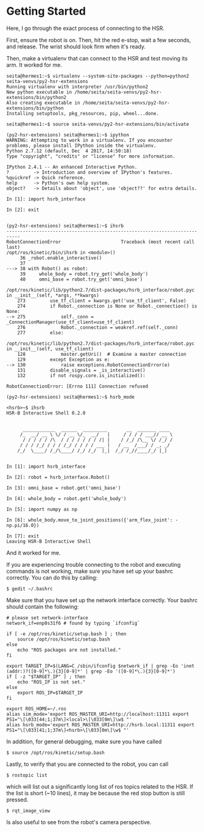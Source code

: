 # Getting Started



Here, I go through the exact process of connecting to the HSR.

First, ensure the robot is on. Then, hit the red e-stop, wait a few seconds, and release. The wrist should look firm when it's ready.

Then, make a virtualenv that can connect to the HSR and test moving its arm. It worked for me.

```
seita@hermes1:~$ virtualenv --system-site-packages --python=python2 seita-venvs/py2-hsr-extensions
Running virtualenv with interpreter /usr/bin/python2
New python executable in /home/seita/seita-venvs/py2-hsr-extensions/bin/python2
Also creating executable in /home/seita/seita-venvs/py2-hsr-extensions/bin/python
Installing setuptools, pkg_resources, pip, wheel...done.

seita@hermes1:~$ source seita-venvs/py2-hsr-extensions/bin/activate

(py2-hsr-extensions) seita@hermes1:~$ ipython
WARNING: Attempting to work in a virtualenv. If you encounter problems, please install IPython inside the virtualenv.
Python 2.7.12 (default, Dec  4 2017, 14:50:18) 
Type "copyright", "credits" or "license" for more information.

IPython 2.4.1 -- An enhanced Interactive Python.
?         -> Introduction and overview of IPython's features.
%quickref -> Quick reference.
help      -> Python's own help system.
object?   -> Details about 'object', use 'object??' for extra details.

In [1]: import hsrb_interface

In [2]: exit


(py2-hsr-extensions) seita@hermes1:~$ ihsrb
---------------------------------------------------------------------------
RobotConnectionError                      Traceback (most recent call last)
/opt/ros/kinetic/bin/ihsrb in <module>()
     36 _robot.enable_interactive()
     37 
---> 38 with Robot() as robot:
     39     whole_body = robot.try_get('whole_body')
     40     omni_base = robot.try_get('omni_base')

/opt/ros/kinetic/lib/python2.7/dist-packages/hsrb_interface/robot.pyc in __init__(self, *args, **kwargs)
    273         use_tf_client = kwargs.get('use_tf_client', False)
    274         if Robot._connection is None or Robot._connection() is None:
--> 275             self._conn = _ConnectionManager(use_tf_client=use_tf_client)
    276             Robot._connection = weakref.ref(self._conn)
    277         else:

/opt/ros/kinetic/lib/python2.7/dist-packages/hsrb_interface/robot.pyc in __init__(self, use_tf_client)
    128             master.getUri()  # Examine a master connection
    129         except Exception as e:
--> 130             raise exceptions.RobotConnectionError(e)
    131         disable_signals = _is_interactive()
    132         if not rospy.core.is_initialized():

RobotConnectionError: [Errno 111] Connection refused

(py2-hsr-extensions) seita@hermes1:~$ hsrb_mode 

<hsrb>~$ ihsrb
HSR-B Interactive Shell 0.2.0


      ____________  ______  _________       __  _______ ____
     /_  __/ __ \ \/ / __ \/_  __/   |     / / / / ___// __ \
      / / / / / /\  / / / / / / / /| |    / /_/ /\__ \/ /_/ /
     / / / /_/ / / / /_/ / / / / ___ |   / __  /___/ / _, _/
    /_/  \____/ /_/\____/ /_/ /_/  |_|  /_/ /_//____/_/ |_|


In [1]: import hsrb_interface

In [2]: robot = hsrb_interface.Robot()

In [3]: omni_base = robot.get('omni_base')

In [4]: whole_body = robot.get('whole_body')

In [5]: import numpy as np

In [6]: whole_body.move_to_joint_positions({'arm_flex_joint': -np.pi/16.0})

In [7]: exit
Leaving HSR-B Interactive Shell
```

And it worked for me.

If you are experiencing trouble connecting to the robot and executing commands is not working, make sure you have set up your bashrc correctly. You can do this by calling:

```
$ gedit ~/.bashrc
```

Make sure that you have set up the network interface correctly. Your bashrc should contain the following:

```
# please set network-interface
network_if=enp0s31f6 # found by typing `ifconfig`

if [ -e /opt/ros/kinetic/setup.bash ] ; then
    source /opt/ros/kinetic/setup.bash
else
    echo "ROS packages are not installed."
fi

export TARGET_IP=$(LANG=C /sbin/ifconfig $network_if | grep -Eo 'inet (addr:)?([0-9]*\.){3}[0-9]*' | grep -Eo '([0-9]*\.){3}[0-9]*')
if [ -z "$TARGET_IP" ] ; then
    echo "ROS_IP is not set."
else
    export ROS_IP=$TARGET_IP
fi

export ROS_HOME=~/.ros
alias sim_mode='export ROS_MASTER_URI=http://localhost:11311 export PS1="\[\033[44;1;37m\]<local>\[\033[0m\]\w$ "'
alias hsrb_mode='export ROS_MASTER_URI=http://hsrb.local:11311 export PS1="\[\033[41;1;37m\]<hsrb>\[\033[0m\]\w$ "'
```

In addition, for general debugging, make sure you have called
```
$ source /opt/ros/kinetic/setup.bash
```

Lastly, to verify that you are connected to the robot, you can call
```
$ rostopic list
```
which will list out a significantly long list of ros topics related to the HSR. If the list is short (~10 lines), it may be because the red stop button is still pressed.

```
$ rqt_image_view
```
Is also useful to see from the robot's camera perspective.
